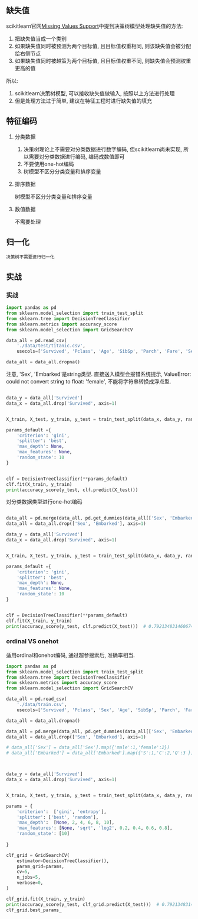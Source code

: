 



## 缺失值
scikitlearn官网[Missing Values Support](https://scikit-learn.org/stable/modules/tree.html#missing-values-support)中提到决策树模型处理缺失值的方法:
1. 把缺失值当成一个类别
2. 如果缺失值同时被预测为两个目标值, 且目标值权重相同, 则该缺失值会被分配给右侧节点
3. 如果缺失值同时被越策为两个目标值, 且目标值权重不同, 则缺失值会预测权重更高的值

所以:
1. scikitlearn决策树模型, 可以接收缺失值做输入, 按照以上方法进行处理
2. 但是处理方法过于简单, 建议在特征工程时进行缺失值的填充


## 特征编码

1. 分类数据

    1. 决策树理论上不需要对分类数据进行数字编码, 但scikitlearn尚未实现, 所以需要对分类数据进行编码, 编码成数值即可
    2. 不要使用one-hot编码
    3. 树模型不区分分类变量和排序变量

2. 排序数据

    树模型不区分分类变量和排序变量

3. 数值数据

    不需要处理


## 归一化

    决策树不需要进行归一化



## 实战
### 实战
```python
import pandas as pd
from sklearn.model_selection import train_test_split
from sklearn.tree import DecisionTreeClassifier
from sklearn.metrics import accuracy_score
from sklearn.model_selection import GridSearchCV

data_all = pd.read_csv(
    './data/test/titanic.csv', 
    usecols=['Survived', 'Pclass', 'Age', 'SibSp', 'Parch', 'Fare', 'Sex', 'Embarked'])

data_all = data_all.dropna()
```

注意, 'Sex', 'Embarked'是string类型. 直接送入模型会报错系统提示, ValueError: could not convert string to float: 'female', 不能将字符串转换成浮点型.
```python

data_y = data_all['Survived']
data_x = data_all.drop('Survived', axis=1)


X_train, X_test, y_train, y_test = train_test_split(data_x, data_y, random_state = 100)

params_default ={
    'criterion': 'gini',
    'splitter': 'best',
    'max_depth': None,
    'max_features': None,
    'random_state': 10
}


clf = DecisionTreeClassifier(**params_default)
clf.fit(X_train, y_train)
print(accuracy_score(y_test, clf.predict(X_test)))
```


对分类数据类型进行one-hot编码

```python

data_all = pd.merge(data_all, pd.get_dummies(data_all[['Sex', 'Embarked']]), how="inner", left_index=True, right_index=True)
data_all = data_all.drop(['Sex', 'Embarked'], axis=1)

data_y = data_all['Survived']
data_x = data_all.drop('Survived', axis=1)


X_train, X_test, y_train, y_test = train_test_split(data_x, data_y, random_state = 100)

params_default ={
    'criterion': 'gini',
    'splitter': 'best',
    'max_depth': None,
    'max_features': None,
    'random_state': 10
}


clf = DecisionTreeClassifier(**params_default)
clf.fit(X_train, y_train)
print(accuracy_score(y_test, clf.predict(X_test)))  # 0.7921348314606742

```




### ordinal VS onehot
适用ordinal和onehot编码, 通过超参搜索后, 准确率相当.



```python
import pandas as pd
from sklearn.model_selection import train_test_split
from sklearn.tree import DecisionTreeClassifier
from sklearn.metrics import accuracy_score
from sklearn.model_selection import GridSearchCV

data_all = pd.read_csv(
    './data/train.csv', 
    usecols=['Survived', 'Pclass', 'Sex', 'Age', 'SibSp', 'Parch', 'Fare',  'Embarked'])

data_all = data_all.dropna()

data_all = pd.merge(data_all, pd.get_dummies(data_all[['Sex', 'Embarked']]), how="inner", left_index=True, right_index=True)
data_all = data_all.drop(['Sex', 'Embarked'], axis=1)

# data_all['Sex'] = data_all['Sex'].map({'male':1,'female':2})
# data_all['Embarked'] = data_all['Embarked'].map({'S':1,'C':2,'Q':3 })



data_y = data_all['Survived']
data_x = data_all.drop('Survived', axis=1)


X_train, X_test, y_train, y_test = train_test_split(data_x, data_y, random_state = 100)

params = {
    'criterion':  ['gini', 'entropy'],
    'splitter': ['best', 'random'],
    'max_depth':  [None, 2, 4, 6, 8, 10],
    'max_features': [None, 'sqrt', 'log2', 0.2, 0.4, 0.6, 0.8],
    'random_state': [10]
    
}

clf_grid = GridSearchCV(
    estimator=DecisionTreeClassifier(),
    param_grid=params,
    cv=5,
    n_jobs=5,
    verbose=0,
)

clf_grid.fit(X_train, y_train)
print(accuracy_score(y_test, clf_grid.predict(X_test)))  # 0.7921348314606742
clf_grid.best_params_ 

```